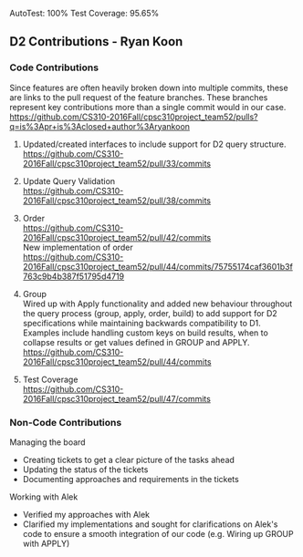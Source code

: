 AutoTest: 100%
Test Coverage: 95.65%

<h2> D2 Contributions - Ryan Koon </h2>

<h3> Code Contributions </h3>

Since features are often heavily broken down into multiple commits, these are links to the pull request of the feature branches.
These branches represent key contributions more than a single commit would in our case.  
https://github.com/CS310-2016Fall/cpsc310project_team52/pulls?q=is%3Apr+is%3Aclosed+author%3Aryankoon

1. Updated/created interfaces to include support for D2 query structure.  
https://github.com/CS310-2016Fall/cpsc310project_team52/pull/33/commits

2. Update Query Validation  
https://github.com/CS310-2016Fall/cpsc310project_team52/pull/38/commits

3. Order  
https://github.com/CS310-2016Fall/cpsc310project_team52/pull/42/commits  
New implementation of order  
https://github.com/CS310-2016Fall/cpsc310project_team52/pull/44/commits/75755174caf3601b3f763c9b4b387f51795d4719

4. Group  
Wired up with Apply functionality and added new behaviour throughout the query
process (group, apply, order, build) to add support for D2 specifications while
maintaining backwards compatibility to D1.
Examples include handling custom keys on build results, when to collapse results or get values defined in GROUP and
APPLY.  
https://github.com/CS310-2016Fall/cpsc310project_team52/pull/44/commits


5. Test Coverage  
https://github.com/CS310-2016Fall/cpsc310project_team52/pull/47/commits

<h3> Non-Code Contributions </h3>

Managing the board
- Creating tickets to get a clear picture of the tasks ahead
- Updating the status of the tickets
- Documenting approaches and requirements in the tickets

Working with Alek
- Verified my approaches with Alek
- Clarified my implementations and sought for clarifications on Alek's code to ensure a smooth integration of our code
(e.g. Wiring up GROUP with APPLY)

